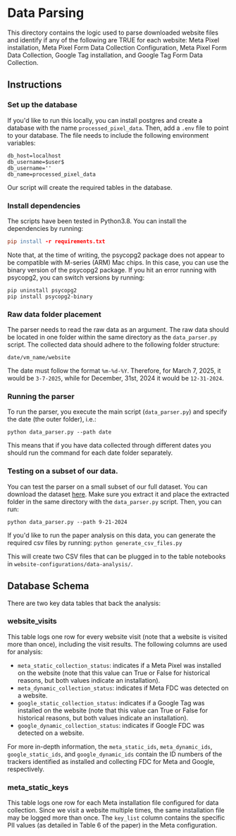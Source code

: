 # Data Parsing
This directory contains the logic used to parse downloaded website files and identify if any of the following are TRUE for each website: Meta Pixel installation, Meta Pixel Form Data Collection Configuration, Meta Pixel Form Data Collection, Google Tag installation, and Google Tag Form Data Collection.

## Instructions

### Set up the database

If you'd like to run this locally, you can install postgres and create a database with the name `processed_pixel_data`. Then, add a `.env` file to point to your database. The file needs to include the following environment variables:
```
db_host=localhost
db_username=$user$
db_username=''
db_name=processed_pixel_data
````

Our script will create the required tables in the database. 

### Install dependencies

The scripts have been tested in Python3.8. You can install the dependencies by running:

```l
pip install -r requirements.txt
```

Note that, at the time of writing, the psycopg2 package does not appear to be compatible with M-series (ARM) Mac chips. In this case, you can use the binary version of the psycopg2 package. If you hit an error running with psycopg2, you can switch versions by running:

```
pip uninstall psycopg2
pip install psycopg2-binary
```

### Raw data folder placement

The parser needs to read the raw data as an argument. The raw data should be located in one folder within the same directory as the `data_parser.py` script. The collected data should adhere to the following folder structure:
```
date/vm_name/website
```

The date must follow the format `%m-%d-%Y`. Therefore, for March 7, 2025, it would be `3-7-2025`, while for December, 31st, 2024 it would be `12-31-2024`.

### Running the parser

To run the parser, you execute the main script (`data_parser.py`) and specify the date (the outer folder), i.e.:

```
python data_parser.py --path date
```

This means that if you have data collected through different dates you should run the command for each date folder separately.

### Testing on a subset of our data.

You can test the parser on a small subset of our full dataset. You can download the dataset [here](https://zenodo.org/records/15220279). Make sure you extract it and place the extracted folder in the same directory with the `data_parser.py` script. Then, you can run:

```
python data_parser.py --path 9-21-2024
```

If you'd like to run the paper analysis on this data, you can generate the required csv files by running:
``` python generate_csv_files.py ```

This will create two CSV files that can be plugged in to the table notebooks in `website-configurations/data-analysis/`.
 
## Database Schema

There are two key data tables that back the analysis:

### website_visits
This table logs one row for every website visit (note that a website is visited more than once), including the visit results. The following columns are used for analysis:

- `meta_static_collection_status`: indicates if a Meta Pixel was installed on the website (note that this value can True or False for historical reasons, but both values indicate an installation).
- `meta_dynamic_collection_status`: indicates if Meta FDC was detected on a website.
- `google_static_collection_status`: indicates if a Google Tag was installed on the website (note that this value can True or False for historical reasons, but both values indicate an installation).
- `google_dynamic_collection_status`: indicates if Google FDC was detected on a website.

For more in-depth information, the `meta_static_ids`, `meta_dynamic_ids`, `google_static_ids`, and `google_dynamic_ids` contain the ID numbers of the trackers identified as installed and collecting FDC for Meta and Google, respectively.

### meta_static_keys
This table logs one row for each Meta installation file configured for data collection. Since we visit a website multiple times, the same installation file may be logged more than once. The `key_list` column contains the specific PII values (as detailed in Table 6 of the paper) in the Meta configuration.



